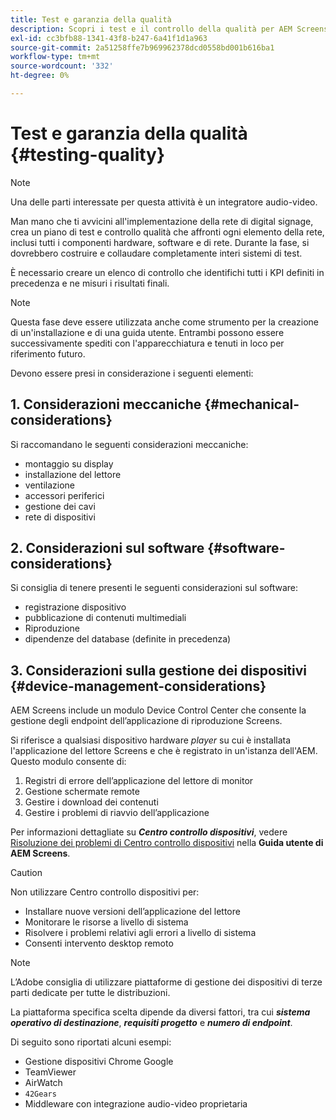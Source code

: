 ```yaml
---
title: Test e garanzia della qualità
description: Scopri i test e il controllo della qualità per AEM Screens nella Guida alle best practice.
exl-id: cc3bfb88-1341-43f8-b247-6a41f1d1a963
source-git-commit: 2a51258ffe7b969962378dcd0558bd001b616ba1
workflow-type: tm+mt
source-wordcount: '332'
ht-degree: 0%

---
```


# Test e garanzia della qualità {#testing-quality}

>[!NOTE]
>Una delle parti interessate per questa attività è un integratore audio-video.

Man mano che ti avvicini all&#39;implementazione della rete di digital signage, crea un piano di test e controllo qualità che affronti ogni elemento della rete, inclusi tutti i componenti hardware, software e di rete.
Durante la fase, si dovrebbero costruire e collaudare completamente interi sistemi di test.

È necessario creare un elenco di controllo che identifichi tutti i KPI definiti in precedenza e ne misuri i risultati finali.

>[!NOTE]
>
>Questa fase deve essere utilizzata anche come strumento per la creazione di un&#39;installazione e di una guida utente. Entrambi possono essere successivamente spediti con l&#39;apparecchiatura e tenuti in loco per riferimento futuro.

Devono essere presi in considerazione i seguenti elementi:

## 1. Considerazioni meccaniche {#mechanical-considerations}

Si raccomandano le seguenti considerazioni meccaniche:

* montaggio su display
* installazione del lettore
* ventilazione
* accessori periferici
* gestione dei cavi
* rete di dispositivi

## 2. Considerazioni sul software {#software-considerations}

Si consiglia di tenere presenti le seguenti considerazioni sul software:

* registrazione dispositivo
* pubblicazione di contenuti multimediali
* Riproduzione
* dipendenze del database (definite in precedenza)


## 3. Considerazioni sulla gestione dei dispositivi {#device-management-considerations}

AEM Screens include un modulo Device Control Center che consente la gestione degli endpoint dell’applicazione di riproduzione Screens.

Si riferisce a qualsiasi dispositivo hardware *player* su cui è installata l&#39;applicazione del lettore Screens e che è registrato in un&#39;istanza dell&#39;AEM.
Questo modulo consente di:

1. Registri di errore dell’applicazione del lettore di monitor
1. Gestione schermate remote
1. Gestire i download dei contenuti
1. Gestire i problemi di riavvio dell’applicazione

Per informazioni dettagliate su ***Centro controllo dispositivi***, vedere [Risoluzione dei problemi di Centro controllo dispositivi](https://experienceleague.adobe.com/it/docs/experience-manager-screens/user-guide/troubleshooting/monitoring-screens) nella **Guida utente di AEM Screens**.

>[!CAUTION]
>
>Non utilizzare Centro controllo dispositivi per:
>
>* Installare nuove versioni dell’applicazione del lettore
>* Monitorare le risorse a livello di sistema
>* Risolvere i problemi relativi agli errori a livello di sistema
>* Consenti intervento desktop remoto


>[!NOTE]
>
> L’Adobe consiglia di utilizzare piattaforme di gestione dei dispositivi di terze parti dedicate per tutte le distribuzioni.

La piattaforma specifica scelta dipende da diversi fattori, tra cui ***sistema operativo di destinazione***, ***requisiti progetto*** e ***numero di endpoint***.

Di seguito sono riportati alcuni esempi:

* Gestione dispositivi Chrome Google
* TeamViewer
* AirWatch
* `42Gears`
* Middleware con integrazione audio-video proprietaria
